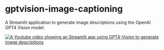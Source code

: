 # gptvision-image-captioning
A Streamlit application to generate image descriptions using the OpenAI GPT4 Vision model.

[![A Youtube video showing an Streamlit app using GPT4-Vision to generate image descriptions](https://img.youtube.com/vi/GiuNeC-flts/0.jpg)](https://www.youtube.com/watch?v=GiuNeC-flts)